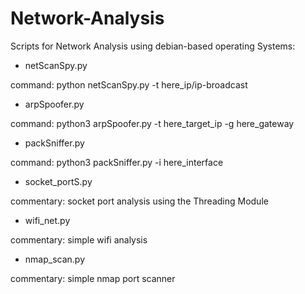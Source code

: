 # Network-Analysis
Scripts for Network Analysis using debian-based operating Systems:

+ netScanSpy.py

command: python netScanSpy.py -t here_ip/ip-broadcast

+ arpSpoofer.py

command: python3 arpSpoofer.py -t here_target_ip -g here_gateway

+ packSniffer.py

command: python3 packSniffer.py -i here_interface

+ socket_portS.py

commentary: socket port analysis using the Threading Module

+ wifi_net.py

commentary: simple wifi analysis

+ nmap_scan.py

commentary: simple nmap port scanner
